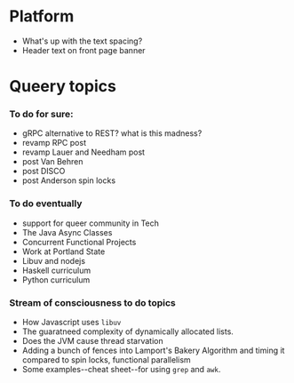 # Platform

* What's up with the text spacing?
* Header text on front page banner

# Queery topics

### To do for sure:

* gRPC alternative to REST? what is this madness?
* revamp RPC post
* revamp Lauer and Needham post
* post Van Behren
* post DISCO
* post Anderson spin locks

### To do eventually

* support for queer community in Tech
* The Java Async Classes
* Concurrent Functional Projects
* Work at Portland State
* Libuv and nodejs
* Haskell curriculum
* Python curriculum

### Stream of consciousness to do topics

* How Javascript uses `libuv` 
* The guaratneed complexity of dynamically allocated lists.
* Does the JVM cause thread starvation
* Adding a bunch of fences into Lamport's Bakery Algorithm and timing it 
  compared to spin locks, functional parallelism
* Some examples--cheat sheet--for using `grep` and `awk`.
